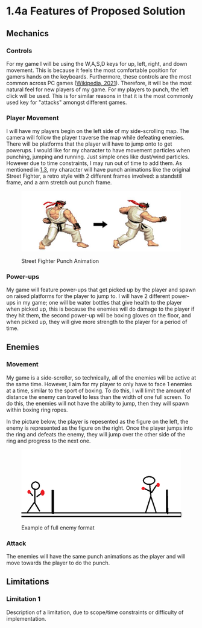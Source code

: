 # 1.4a Features of Proposed Solution

## Mechanics

### Controls

For my game I will be using the W,A,S,D keys for up, left, right, and down movement. This is because it feels the most comfortable position for gamers hands on the keyboards. Furthermore, these controls are the most common across PC games ([Wikipedia, 2021](../reference-list.md)). Therefore, it will be the most natural feel for new players of my game. For my players to punch, the left click will be used. This is for similar reasons in that it is the most commonly used key for "attacks" amongst different games.

### Player Movement

I will have my players begin on the left side of my side-scrolling map. The camera will follow the player traverse the map while defeating enemies. There will be platforms that the player will have to jump onto to get powerups. I would like for my character to have movement particles when punching, jumping and running. Just simple ones like dust/wind particles. However due to time constraints, I may run out of time to add them. As mentioned in [1.3](1.3-research-the-problem.md),  my character will have punch animations like the original Street Fighter, a retro style with 2 different frames involved: a standstill frame, and a arm stretch out punch frame.

<figure><img src="../.gitbook/assets/image (1) (1).png" alt=""><figcaption><p>Street Fighter Punch Animation</p></figcaption></figure>

### Power-ups

My game will feature power-ups that get picked up by the player and spawn on raised platforms for the player to jump to. I will have 2 different power-ups in my game; one will be water bottles that give health to the player when picked up, this is because the enemies will do damage to the player if they hit them, the second power-up will be boxing gloves on the floor, and when picked up, they will give more strength to the player for a period of time.

## Enemies

### Movement

My game is a side-scroller, so technically, all of the enemies will be active at the same time. However, I aim for my player to only have to face 1 enemies at a time, similar to the sport of boxing. To do this, I will limit the amount of distance the enemy can travel to less than the width of one full screen. To do this, the enemies will not have the ability to jump, then they will spawn within boxing ring ropes.

In the picture below, the player is repesented as the figure on the left, the enemy is represented as the figure on the right. Once the player jumps into the ring and defeats the enemy, they will jump over the other side of the ring and progress to the next one.

<figure><img src="../.gitbook/assets/image (2).png" alt=""><figcaption><p>Example of full enemy format</p></figcaption></figure>

### Attack

The enemies will have the same punch animations as the player and will move towards the player to do the punch.&#x20;

## Limitations

### Limitation 1

Description of a limitation, due to scope/time constraints or difficulty of implementation.
